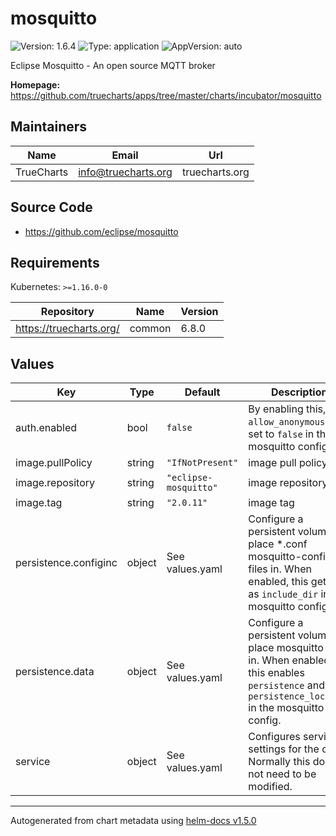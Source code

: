 # mosquitto

![Version: 1.6.4](https://img.shields.io/badge/Version-1.6.4-informational?style=flat-square) ![Type: application](https://img.shields.io/badge/Type-application-informational?style=flat-square) ![AppVersion: auto](https://img.shields.io/badge/AppVersion-auto-informational?style=flat-square)

Eclipse Mosquitto - An open source MQTT broker

**Homepage:** <https://github.com/truecharts/apps/tree/master/charts/incubator/mosquitto>

## Maintainers

| Name | Email | Url |
| ---- | ------ | --- |
| TrueCharts | info@truecharts.org | truecharts.org |

## Source Code

* <https://github.com/eclipse/mosquitto>

## Requirements

Kubernetes: `>=1.16.0-0`

| Repository | Name | Version |
|------------|------|---------|
| https://truecharts.org/ | common | 6.8.0 |

## Values

| Key | Type | Default | Description |
|-----|------|---------|-------------|
| auth.enabled | bool | `false` | By enabling this, `allow_anonymous` gets set to `false` in the mosquitto config. |
| image.pullPolicy | string | `"IfNotPresent"` | image pull policy |
| image.repository | string | `"eclipse-mosquitto"` | image repository |
| image.tag | string | `"2.0.11"` | image tag |
| persistence.configinc | object | See values.yaml | Configure a persistent volume to place *.conf mosquitto-config-files in. When enabled, this gets set as `include_dir` in the mosquitto config. |
| persistence.data | object | See values.yaml | Configure a persistent volume to place mosquitto data in. When enabled, this enables `persistence` and `persistence_location` in the mosquitto config. |
| service | object | See values.yaml | Configures service settings for the chart. Normally this does not need to be modified. |

----------------------------------------------
Autogenerated from chart metadata using [helm-docs v1.5.0](https://github.com/norwoodj/helm-docs/releases/v1.5.0)
